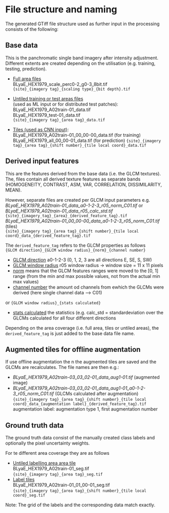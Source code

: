 # File structure and naming

The generated GTiff file structure used as further input in the processing
consists of the following:


## Base data

This is the panchromatic single band imagery after intensity adjustment.
Different extents are created depending on the utilisation (e.g. training, testing, prediction).
  - <u>Full area files</u><br>
    BLyaE_HEX1979_scale_perc0-2_g0-3_8bit.tif <br>
    `{site}_{imagery tag}_{scaling type}_{bit depth}.tif`

  - <u>Untiled training or test areas files</u><br>
    (used as ML input or for distributed test patches): <br>
    BLyaE_HEX1979_A02train-01_data.tif <br>
    BLyaE_HEX1979_test-01_data.tif <br>
    `{site}_{imagery tag}_{area tag}_data.tif`

  - <u>Tiles (used as CNN input)</u>: <br>
    BLyaE_HEX1979_A02train-01_00_00-00_data.tif (for training)<br>
    BLyaE_HEX1979_all_00_00-01_data.tif (for prediction)
    `{site}_{imagery tag}_{area tag}_{shift number}_{tile local coord}_data.tif`


## Derived input features

This are the features derived from the base data (i.e. the GLCM textures).
The, files contain all derived texture features as separate bands
(HOMOGENEITY, CONTRAST, ASM, VAR, CORRELATION, DISSIMILARITY, MEAN).

However, separate files are created per GLCM input parameters e.g.
*BLyaE_HEX1979_A02train-01_data_a0-1-2-3_r05_norm_C01.tif* or<br>
*BLyaE_HEX1979_A02train-01_data_r05_calc_std.tif*<br>
`{site}_{imagery_tag}_{area}_{derived_feature_tag}.tif`<br>
*BLyaE_HEX1979_A02train-01_00_00-00_data_a0-1-2-3_r05_norm_C01.tif* (tiles)<br>
`{site}_{imagery tag}_{area tag}_{shift number}_{tile local coord}_data_{derived_feature_tag}.tif`

The `derived_feature_tag` refers to the GLCM properties as follows<br>
`{GLCM direction}_{GLCM window radius}_{norm}_{channel number}`<br>
  - <u>GLCM direction</u> a0-1-2-3 (0, 1, 2, 3 are all directions E, SE, S, SW)
  - <u>GLCM window radius</u> r05 window radius -> window size = 11 x 11 pixels
  - <u>norm</u> means that the GLCM features ranges were moved to the [0, 1]
      range (from the min and max possible values, not from the actual
      min max values)
  - <u>channel number</u> the amount od channels from ewhich the GLCMs were
    derived (here single channel data --> C01)<br>

or `{GLCM window radius}_{stats calculated}`<br>
  - <u>stats calculated</u> the statistics (e.g. calc_std = standardeviation
    over the GLCMs calculated for all four different directions

Depending on the area coverage (i.e. full area, tiles or untiled areas),
the `derived_feature_tag` is just added to the base data file name.

## Augmented tiles for offline augmentation
If use offline augmentation the n the augmented tiles are saved and the GLCMs are recalculates. The file names are then e.g.:

- *BLyaE_HEX1979_A02train-03_03_02-01_data_aug1-01.tif* (augmented image)
- *BLyaE_HEX1979_A02train-03_03_02-01_data_aug1-01_a0-1-2-3_r05_norm_C01.tif* (GLCMs calculated after augmentation)<br>
  `{site}_{imagery tag}_{area tag}_{shift number}_{tile local coord}_data_{augmentation label}_{derived_feature_tag}.tif`<br>
  augmentation label: augmentation type 1, first augmentation number



## Ground truth data

The ground truth data consist of the manually created class labels and
optionally the pixel uncertainty weights.

For te different area coverage they are as follows
  - <u>Untiled labelling area area tile</u><br>
    BLyaE_HEX1979_A02train-01_seg.tif<br>
    `{site}_{imagery tag}_{area tag}_seg.tif`
  - <u>Label tiles</u><br>
    BLyaE_HEX1979_A02train-01_01_00-01_seg.tif<br>
    `{site}_{imagery tag}_{area tag}_{shift number}_{tile local coord}_seg.tif`


Note: The grid of the labels and the corresponding data match exactly.